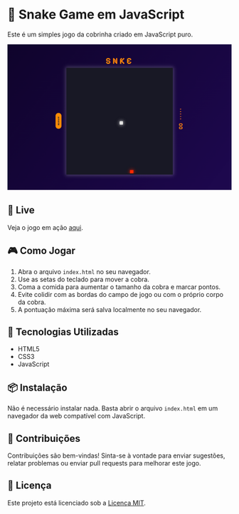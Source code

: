 # 🐍 Snake Game em JavaScript

Este é um simples jogo da cobrinha criado em JavaScript puro.

![Snake Game](src/images/snakegame.png)

## 🔗 Live

Veja o jogo em ação [aqui](https://codepen.io/La-s-Lara/pen/OJGyobq).

## 🎮 Como Jogar

1. Abra o arquivo `index.html` no seu navegador.
2. Use as setas do teclado para mover a cobra.
3. Coma a comida para aumentar o tamanho da cobra e marcar pontos.
4. Evite colidir com as bordas do campo de jogo ou com o próprio corpo da cobra.
5. A pontuação máxima será salva localmente no seu navegador.

## 🚀 Tecnologias Utilizadas

- HTML5
- CSS3
- JavaScript

## 📦 Instalação

Não é necessário instalar nada. Basta abrir o arquivo `index.html` em um navegador da web compatível com JavaScript.

## 🤝 Contribuições

Contribuições são bem-vindas! Sinta-se à vontade para enviar sugestões, relatar problemas ou enviar pull requests para melhorar este jogo.

## 📄 Licença

Este projeto está licenciado sob a [Licença MIT](https://opensource.org/licenses/MIT).
